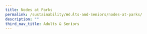 ```yaml
---
title: Nodes at Parks
permalink: /sustainability/Adults-and-Seniors/nodes-at-parks/
description: ""
third_nav_title: Adults & Seniors
---
```

